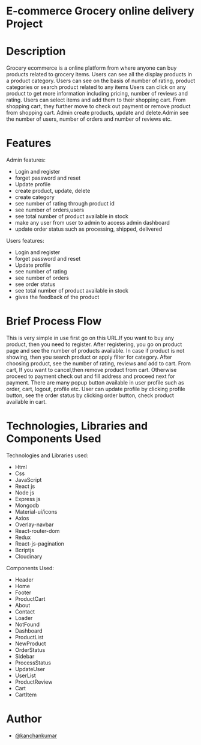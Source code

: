 # E-commerce Grocery online delivery Project 
# Description
Grocery ecommerce is a online platform from where anyone can buy products related to grocery items. Users can see all the display products in a product category. Users can see on the basis of number of rating, product categories or search product related to any items 
Users can click on any product to get more information including pricing, number of reviews and rating. Users can select items and add them to their shopping cart. 
From shopping cart, they further move to check out payment or remove product from shopping cart. Admin create products, update and delete.Admin see the number of users, number of orders and number of reviews etc.
# Features
Admin features:
- Login and register
- forget password and reset
- Update profile
- create product, update, delete
- create category
- see number of rating through product id
- see number of orders,users
- see total number of product available in stock
- make any user from user to admin to access admin dashboard
- update order status such as processing, shipped, delivered

Users features:
- Login and register
- forget password and reset
- Update profile
- see number of rating
- see number of orders
- see order status
- see total number of product available in stock
- gives the feedback of the product

# Brief Process Flow
This is very simple in use first go on this URL.If you want to buy any product, then you need to register. After registering, you go on product page and see the number of products available. In case if product is not showing, then you search product or apply filter for category. After choosing product, see the number of rating, reviews and add to cart. From cart, If you want to cancel,then remove product from cart. Otherwise proceed to payment check out and fill address and proceed next for payment. There are many popup button available in user profile such as order, cart, logout, profile etc. User can update profile by clicking profile button, see the order status by clicking order button, check product available in cart.


# Technologies, Libraries and Components Used
Technologies and Libraries used:
- Html
- Css
- JavaScript
- React js
- Node js
- Express js
- Mongodb
- Material-ui/icons
- Axios
- Overlay-navbar
- React-router-dom
- Redux
- React-js-pagination
- Bcriptjs
- Cloudinary

Components Used:
- Header
- Home
- Footer
- ProductCart
- About
- Contact
- Loader
- NotFound
- Dashboard
- ProductList
- NewProduct
- OrderStatus
- Sidebar
- ProcessStatus
- UpdateUser
- UserList
- ProductReview
- Cart
- CartItem

# Author
- [@kanchankumar](https://github.com/webKanchan1234)
